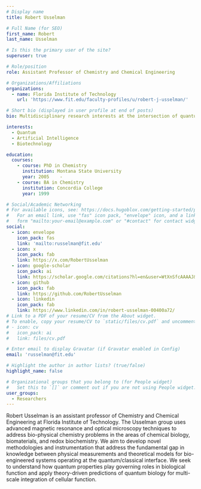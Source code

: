 ```yaml
---
# Display name
title: Robert Usselman

# Full Name (for SEO)
first_name: Robert
last_name: Usselman

# Is this the primary user of the site?
superuser: true

# Role/position
role: Assistant Professor of Chemistry and Chemical Engineering

# Organizations/Affiliations
organizations:
  - name: Florida Institute of Technology
    url: 'https://www.fit.edu/faculty-profiles/u/robert-j-usselman/'

# Short bio (displayed in user profile at end of posts)
bio: Multidisciplinary research interests at the intersection of quantum, artificial intelligence, and biotechnology.

interests:
  - Quantum
  - Artificial Intelligence
  - Biotechnology

education:
  courses:
    - course: PhD in Chemistry
      institution: Montana State University
      year: 2005    - 
    - course: BA in Chemistry
      institution: Concordia College
      year: 1999

# Social/Academic Networking
# For available icons, see: https://docs.hugoblox.com/getting-started/page-builder/#icons
#   For an email link, use "fas" icon pack, "envelope" icon, and a link in the
#   form "mailto:your-email@example.com" or "#contact" for contact widget.
social:
  - icon: envelope
    icon_pack: fas
    link: 'mailto:russelman@fit.edu'
  - icon: x
    icon_pack: fab
    link: https://x.com/RobertUsselman
  - icon: google-scholar
    icon_pack: ai
    link: https://scholar.google.com/citations?hl=en&user=WtXnSfcAAAAJ&view_op=list_works&sortby=pubdate
  - icon: github
    icon_pack: fab
    link: https://github.com/RobertUsselman
  - icon: linkedin
    icon_pack: fab
    link: https://www.linkedin.com/in/robert-usselman-00400a72/
# Link to a PDF of your resume/CV from the About widget.
# To enable, copy your resume/CV to `static/files/cv.pdf` and uncomment the lines below.
# - icon: cv
#   icon_pack: ai
#   link: files/cv.pdf

# Enter email to display Gravatar (if Gravatar enabled in Config)
email: 'russelman@fit.edu'

# Highlight the author in author lists? (true/false)
highlight_name: false

# Organizational groups that you belong to (for People widget)
#   Set this to `[]` or comment out if you are not using People widget.
user_groups:
  - Researchers
---
```


Robert Usselman is an assistant professor of Chemistry and Chemical Engineering at Florida Institute of Technology. The Usselman group uses advanced magnetic resonance and optical microscopy techniques to address bio-physical chemistry problems in the areas of chemical biology, biomaterials, and redox biochemistry.  We aim to develop novel methodologies and instrumentation that address the fundamental gap in knowledge between physical measurements and theoretical models for bio-engineered systems operating at the quantum/classical interface.  We seek to understand how quantum properties play governing roles in biological function and apply theory-driven predictions of quantum biology for multi-scale integration of cellular function. 